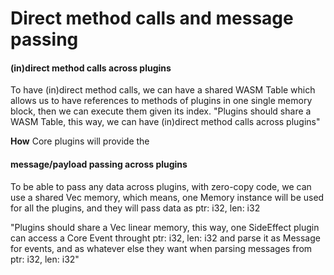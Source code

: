 # Direct method calls and message passing

#### (in)direct method calls across plugins
To have (in)direct method calls, we can have a shared WASM Table which allows us to have references to methods of plugins in one single memory block, then we can execute them given its index.
"Plugins should share a WASM Table, this way, we can have (in)direct method calls across plugins"

**How**
Core plugins will provide the 
#### message/payload passing across plugins
To be able to pass any data across plugins, with zero-copy code, we can use a shared Vec<u8> memory, which means, one Memory instance will be used for all the plugins, and they will pass data as ptr: i32, len: i32

"Plugins should share a Vec<u8> linear memory, this way, one SideEffect plugin can access a Core Event throught ptr: i32, len: i32 and parse it as Message<const N: usize> for events, and as whatever else they want when parsing messages from ptr: i32, len: i32"
 

